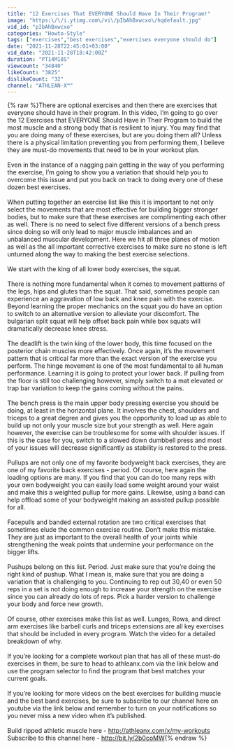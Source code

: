 ```yaml
---
title: "12 Exercises That EVERYONE Should Have In Their Program!"
image: "https:\/\/i.ytimg.com\/vi\/pIbAhBxwcxo\/hqdefault.jpg"
vid_id: "pIbAhBxwcxo"
categories: "Howto-Style"
tags: ["exercises","best exercises","exercises everyone should do"]
date: "2021-11-28T22:45:01+03:00"
vid_date: "2021-11-28T18:42:00Z"
duration: "PT14M18S"
viewcount: "34840"
likeCount: "3825"
dislikeCount: "32"
channel: "ATHLEAN-X™"
---
```

{% raw %}There are optional exercises and then there are exercises that everyone should have in their program. In this video, I’m going to go over the 12 Exercises that EVERYONE Should Have in Their Program to build the most muscle and a strong body that is resilient to injury. You may find that you are doing many of these exercises, but are you doing them all? Unless there is a physical limitation preventing you from performing them, I believe they are must-do movements that need to be in your workout plan.<br /><br />Even in the instance of a nagging pain getting in the way of you performing the exercise, I’m going to show you a variation that should help you to overcome this issue and put you back on track to doing every one of these dozen best exercises.<br /><br />When putting together an exercise list like this it is important to not only select the movements that are most effective for building bigger stronger bodies, but to make sure that these exercises are complimenting each other as well. There is no need to select five different versions of a bench press since doing so will only lead to major muscle imbalances and an unbalanced muscular development. Here we hit all three planes of motion as well as the all important corrective exercises to make sure no stone is left unturned along the way to making the best exercise selections.<br /><br />We start with the king of all lower body exercises, the squat.<br /><br />There is nothing more fundamental when it comes to movement patterns of the legs, hips and glutes than the squat. That said, sometimes people can experience an aggravation of low back and knee pain with the exercise. Beyond learning the proper mechanics on the squat you do have an option to switch to an alternative version to alleviate your discomfort. The bulgarian split squat will help offset back pain while box squats will dramatically decrease knee stress.<br /><br />The deadlift is the twin king of the lower body, this time focused on the posterior chain muscles more effectively. Once again, it’s the movement pattern that is critical far more than the exact version of the exercise you perform. The hinge movement is one of the most fundamental to all human performance. Learning it is going to protect your lower back. If pulling from the floor is still too challenging however, simply switch to a mat elevated or trap bar variation to keep the gains coming without the pains.<br /><br />The bench press is the main upper body pressing exercise you should be doing, at least in the horizontal plane. It involves the chest, shoulders and triceps to a great degree and gives you the opportunity to load up as able to build up not only your muscle size but your strength as well. Here again however, the exercise can be troublesome for some with shoulder issues. If this is the case for you, switch to a slowed down dumbbell press and most of your issues will decrease significantly as stability is restored to the press.<br /><br />Pullups are not only one of my favorite bodyweight back exercises, they are one of my favorite back exercises - period. Of course, here again the loading options are many. If you find that you can do too many reps with your own bodyweight you can easily load some weight around your waist and make this a weighted pullup for more gains. Likewise, using a band can help offload some of your bodyweight making an assisted pullup possible for all.<br /><br />Facepulls and banded external rotation are two critical exercises that sometimes elude the common exercise routine. Don’t make this mistake. They are just as important to the overall health of your joints while strengthening the weak points that undermine your performance on the bigger lifts.<br /><br />Pushups belong on this list. Period. Just make sure that you’re doing the right kind of pushup. What I mean is, make sure that you are doing a variation that is challenging to you. Continuing to rep out 30,40 or even 50 reps in a set is not doing enough to increase your strength on the exercise since you can already do lots of reps. Pick a harder version to challenge your body and force new growth.<br /><br />Of course, other exercises make this list as well. Lunges, Rows, and direct arm exercises like barbell curls and triceps extensions are all key exercises that should be included in every program. Watch the video for a detailed breakdown of why.<br /><br />If you’re looking for a complete workout plan that has all of these must-do exercises in them, be sure to head to athleanx.com via the link below and use the program selector to find the program that best matches your current goals.<br /><br />If you’re looking for more videos on the best exercises for building muscle and the best band exercises, be sure to subscribe to our channel here on youtube via the link below and remember to turn on your notifications so you never miss a new video when it’s published. <br /><br />Build ripped athletic muscle here - <a rel="nofollow" target="blank" href="http://athleanx.com/x/my-workouts">http://athleanx.com/x/my-workouts</a><br />Subscribe to this channel here - <a rel="nofollow" target="blank" href="http://bit.ly/2b0coMW">http://bit.ly/2b0coMW</a>{% endraw %}
